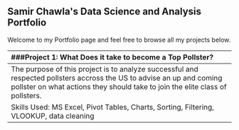 ## Samir Chawla's Data Science and Analysis Portfolio

Welcome to my Portfolio page and feel free to browse all my projects below.

| ###Project 1: What Does it take to become a Top Pollster? |
|:----------------------- |
| The purpose of this project is to analyze successful and respected pollsters accross the US to advise an up and coming pollster on what actions they should take to join the elite class of pollsters.  |
| Skills Used: MS Excel, Pivot Tables, Charts, Sorting, Filtering, VLOOKUP, data cleaning|
